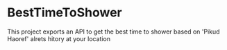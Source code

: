 # BestTimeToShower
This project exports an API to get the best time to shower based on 'Pikud Haoref' alrets hitory at your location
